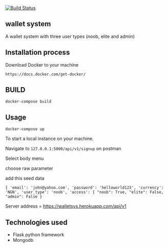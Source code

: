 [![Build Status](https://travis-ci.org/nnamdei/wallet.svg?branch=main)](https://travis-ci.org/nnamdei/wallet)

## wallet system

A wallet system with three user types (noob, elite and admin)

## Installation process

Download Docker to your machine

`https://docs.docker.com/get-docker/`

## BUILD 

`docker-compose build`

## Usage

`docker-compose up`

To start a local instance on your machine. 

Navigate to `127.0.0.1:5000/api/v1/signup` on postman 

Select body menu 

choose raw parameter

add this seed data

`
{
        'email': 'john@yahoo.com',
        'password': 'helloworld123',
        'currency': 'NGN',
        'user_type': 'noob',
        'access': {
            "noob": True,
            "elite": False,
            "admin": False
}
`

Server address = https://walletsys.herokuapp.com/api/v1

## Technologies used 


- Flask python framework
- Mongodb





